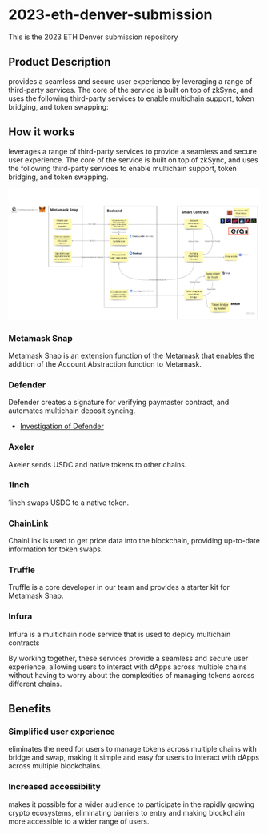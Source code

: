 # 2023-eth-denver-submission
This is the 2023 ETH Denver submission repository

<Key visual image comes here>

## Product Description

<Service Name> provides a seamless and secure user experience by leveraging a range of third-party services. The core of the service is built on top of zkSync, and uses the following third-party services to enable multichain support, token bridging, and token swapping:

## How it works

<Service Name> leverages a range of third-party services to provide a seamless and secure user experience. The core of the service is built on top of zkSync, and uses the following third-party services to enable multichain support, token bridging, and token swapping.

![how-it-works](./docs/how-it-works.jpg)

### Metamask Snap
Metamask Snap is an extension function of the Metamask that enables the addition of the Account Abstraction function to Metamask.

### Defender
Defender creates a signature for verifying paymaster contract, and automates multichain deposit syncing.

- [Investigation of Defender](https://github.com/taijusanagi/2023-eth-denver-submission/issues/2)

### Axeler
Axeler sends USDC and native tokens to other chains.

### 1inch
1inch swaps USDC to a native token.

### ChainLink
ChainLink is used to get price data into the blockchain, providing up-to-date information for token swaps.

### Truffle
Truffle is a core developer in our team and provides a starter kit for Metamask Snap.

### Infura
Infura is a multichain node service that is used to deploy multichain contracts

By working together, these services provide a seamless and secure user experience, allowing users to interact with dApps across multiple chains without having to worry about the complexities of managing tokens across different chains.

## Benefits

### Simplified user experience

<Service Name> eliminates the need for users to manage tokens across multiple chains with bridge and swap, making it simple and easy for users to interact with dApps across multiple blockchains.

### Increased accessibility

<Service Name> makes it possible for a wider audience to participate in the rapidly growing crypto ecosystems, eliminating barriers to entry and making blockchain more accessible to a wider range of users.
